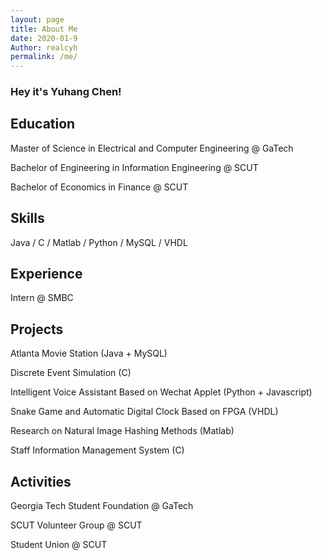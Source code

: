 ```yaml
---
layout: page
title: About Me
date: 2020-01-9
Author: realcyh
permalink: /me/
---
```


### Hey it's Yuhang Chen!

## Education

Master of Science in Electrical and Computer Engineering @ GaTech

Bachelor of Engineering in Information Engineering @ SCUT

Bachelor of Economics in Finance @ SCUT

## Skills

Java / C / Matlab / Python / MySQL / VHDL

## Experience

Intern @ SMBC

## Projects

Atlanta Movie Station (Java + MySQL)

Discrete Event Simulation (C)

Intelligent Voice Assistant Based on Wechat Applet (Python + Javascript)

Snake Game and Automatic Digital Clock Based on FPGA (VHDL)

Research on Natural Image Hashing Methods (Matlab)

Staff Information Management System (C)

## Activities

Georgia Tech Student Foundation @ GaTech

SCUT Volunteer Group @ SCUT

Student Union @ SCUT

